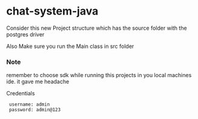 # chat-system-java
Consider this new Project structure which has the source folder with the postgres driver

Also Make sure you run the Main class in src folder

### Note
remember to choose sdk while running this projects in you local machines ide. it gave me headache


Credentials
```
 username: admin
 password: admin@123
```

